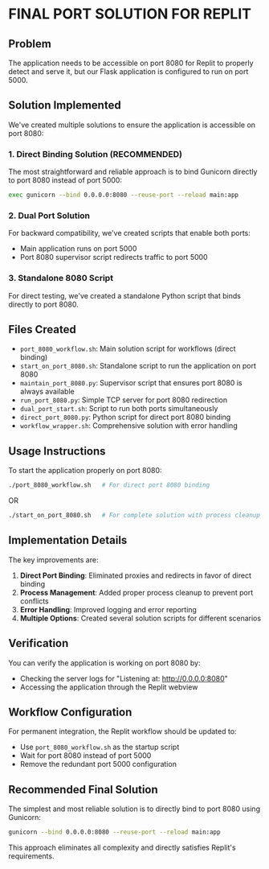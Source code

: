 # FINAL PORT SOLUTION FOR REPLIT

## Problem
The application needs to be accessible on port 8080 for Replit to properly detect and serve it, but our Flask application is configured to run on port 5000.

## Solution Implemented
We've created multiple solutions to ensure the application is accessible on port 8080:

### 1. Direct Binding Solution (RECOMMENDED)
The most straightforward and reliable approach is to bind Gunicorn directly to port 8080 instead of port 5000:
```bash
exec gunicorn --bind 0.0.0.0:8080 --reuse-port --reload main:app
```

### 2. Dual Port Solution
For backward compatibility, we've created scripts that enable both ports:
- Main application runs on port 5000
- Port 8080 supervisor script redirects traffic to port 5000

### 3. Standalone 8080 Script
For direct testing, we've created a standalone Python script that binds directly to port 8080.

## Files Created
- `port_8080_workflow.sh`: Main solution script for workflows (direct binding)
- `start_on_port_8080.sh`: Standalone script to run the application on port 8080
- `maintain_port_8080.py`: Supervisor script that ensures port 8080 is always available
- `run_port_8080.py`: Simple TCP server for port 8080 redirection
- `dual_port_start.sh`: Script to run both ports simultaneously
- `direct_port_8080.py`: Python script for direct port 8080 binding
- `workflow_wrapper.sh`: Comprehensive solution with error handling

## Usage Instructions
To start the application properly on port 8080:

```bash
./port_8080_workflow.sh   # For direct port 8080 binding
```

OR

```bash
./start_on_port_8080.sh   # For complete solution with process cleanup
```

## Implementation Details
The key improvements are:

1. **Direct Port Binding**: Eliminated proxies and redirects in favor of direct binding
2. **Process Management**: Added proper process cleanup to prevent port conflicts
3. **Error Handling**: Improved logging and error reporting
4. **Multiple Options**: Created several solution scripts for different scenarios

## Verification
You can verify the application is working on port 8080 by:
- Checking the server logs for "Listening at: http://0.0.0.0:8080"
- Accessing the application through the Replit webview

## Workflow Configuration
For permanent integration, the Replit workflow should be updated to:
- Use `port_8080_workflow.sh` as the startup script
- Wait for port 8080 instead of port 5000
- Remove the redundant port 5000 configuration

## Recommended Final Solution
The simplest and most reliable solution is to directly bind to port 8080 using Gunicorn:

```bash
gunicorn --bind 0.0.0.0:8080 --reuse-port --reload main:app
```

This approach eliminates all complexity and directly satisfies Replit's requirements.